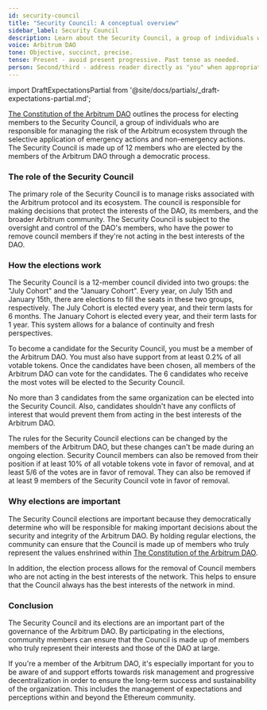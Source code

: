 ```yaml
---
id: security-council
title: "Security Council: A conceptual overview"
sidebar_label: Security Council
description: Learn about the Security Council, a group of individuals who are responsible for managing the risk of the Arbitrum ecosystem through the selective application of emergency actions.
voice: Arbitrum DAO
tone: Objective, succinct, precise.
tense: Present - avoid present progressive. Past tense as needed.
person: Second/third - address reader directly as "you" when appropriate, refer to the DAO as the DAO, not as "we".
---
```


import DraftExpectationsPartial from '@site/docs/partials/_draft-expectations-partial.md'; 

<DraftExpectationsPartial />

[The Constitution of the Arbitrum DAO](../dao-constitution) outlines the process for electing members to the <a data-quicklook-from='security-council'>Security Council</a>, a group of individuals who are responsible for managing the risk of the Arbitrum ecosystem through the selective application of <a data-quicklook-from='emergency-action'>emergency actions</a> and <a data-quicklook-from='nonemergeny-action'>non-emergency actions</a>. The Security Council is made up of 12 members who are elected by the members of the Arbitrum DAO through a democratic process.

### The role of the Security Council

The primary role of the Security Council is to manage risks associated with the Arbitrum protocol and its ecosystem. The council is responsible for making decisions that protect the interests of the DAO, its members, and the broader Arbitrum community. The Security Council is subject to the oversight and control of the DAO's members, who have the power to remove council members if they're not acting in the best interests of the DAO.

### How the elections work

The Security Council is a 12-member council divided into two groups: the "July Cohort" and the "January Cohort". Every year, on July 15th and January 15th, there are elections to fill the seats in these two groups, respectively. The July Cohort is elected every year, and their term lasts for 6 months. The January Cohort is elected every year, and their term lasts for 1 year. This system allows for a balance of continuity and fresh perspectives.

To become a candidate for the Security Council, you must be a member of the Arbitrum DAO. You must also have support from at least 0.2% of all votable tokens. Once the candidates have been chosen, all members of the Arbitrum DAO can vote for the candidates. The 6 candidates who receive the most votes will be elected to the Security Council.

No more than 3 candidates from the same organization can be elected into the Security Council. Also, candidates shouldn't have any conflicts of interest that would prevent them from acting in the best interests of the Arbitrum DAO.

The rules for the Security Council elections can be changed by the members of the Arbitrum DAO, but these changes can't be made during an ongoing election. Security Council members can also be removed from their position if at least 10% of all votable tokens vote in favor of removal, and at least 5/6 of the votes are in favor of removal. They can also be removed if at least 9 members of the Security Council vote in favor of removal.

### Why elections are important

The Security Council elections are important because they democratically determine who will be responsible for making important decisions about the security and integrity of the Arbitrum DAO. By holding regular elections, the community can ensure that the Council is made up of members who truly represent the values enshrined within [The Constitution of the Arbitrum DAO](../dao-constitution).

In addition, the election process allows for the removal of Council members who are not acting in the best interests of the network. This helps to ensure that the Council always has the best interests of the network in mind.

### Conclusion

The Security Council and its elections are an important part of the governance of the Arbitrum DAO. By participating in the elections, community members can ensure that the Council is made up of members who truly represent their interests and those of the DAO at large.

If you're a member of the Arbitrum DAO, it's especially important for you to be aware of and support efforts towards risk management and progressive decentralization in order to ensure the long-term success and sustainability of the organization. This includes the management of expectations and perceptions within and beyond the Ethereum community.